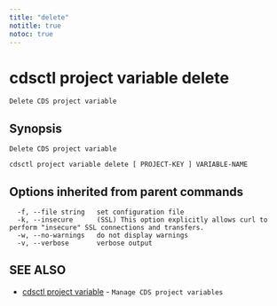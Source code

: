 ```yaml
---
title: "delete"
notitle: true
notoc: true
---
```

# cdsctl project variable delete

`Delete CDS project variable`

## Synopsis

`Delete CDS project variable`

```
cdsctl project variable delete [ PROJECT-KEY ] VARIABLE-NAME
```

## Options inherited from parent commands

```
  -f, --file string   set configuration file
  -k, --insecure      (SSL) This option explicitly allows curl to perform "insecure" SSL connections and transfers.
  -w, --no-warnings   do not display warnings
  -v, --verbose       verbose output
```

## SEE ALSO

* [cdsctl project variable](/docs/components/cdsctl/project/variable/)	 - `Manage CDS project variables`

